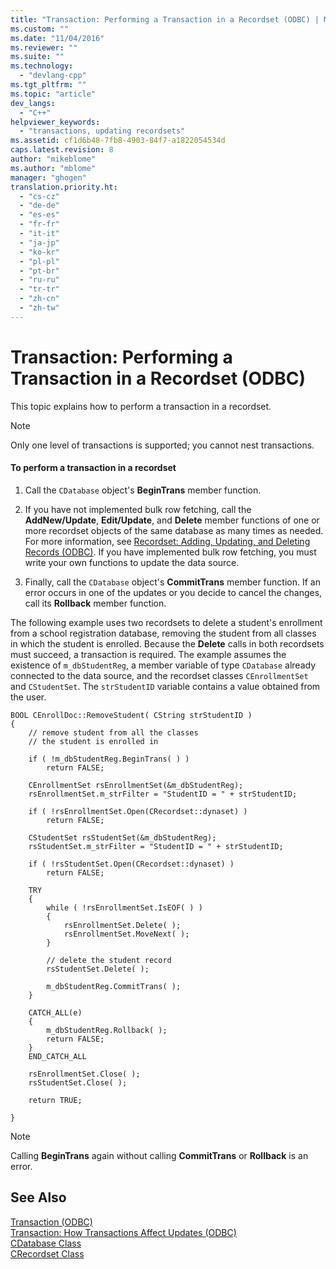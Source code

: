 ```yaml
---
title: "Transaction: Performing a Transaction in a Recordset (ODBC) | Microsoft Docs"
ms.custom: ""
ms.date: "11/04/2016"
ms.reviewer: ""
ms.suite: ""
ms.technology: 
  - "devlang-cpp"
ms.tgt_pltfrm: ""
ms.topic: "article"
dev_langs: 
  - "C++"
helpviewer_keywords: 
  - "transactions, updating recordsets"
ms.assetid: cf1d6b48-7fb8-4903-84f7-a1822054534d
caps.latest.revision: 8
author: "mikeblome"
ms.author: "mblome"
manager: "ghogen"
translation.priority.ht: 
  - "cs-cz"
  - "de-de"
  - "es-es"
  - "fr-fr"
  - "it-it"
  - "ja-jp"
  - "ko-kr"
  - "pl-pl"
  - "pt-br"
  - "ru-ru"
  - "tr-tr"
  - "zh-cn"
  - "zh-tw"
---
```

# Transaction: Performing a Transaction in a Recordset (ODBC)
This topic explains how to perform a transaction in a recordset.  
  
> [!NOTE]
>  Only one level of transactions is supported; you cannot nest transactions.  
  
#### To perform a transaction in a recordset  
  
1.  Call the `CDatabase` object's **BeginTrans** member function.  
  
2.  If you have not implemented bulk row fetching, call the **AddNew/Update**, **Edit/Update**, and **Delete** member functions of one or more recordset objects of the same database as many times as needed. For more information, see [Recordset: Adding, Updating, and Deleting Records (ODBC)](../../data/odbc/recordset-adding-updating-and-deleting-records-odbc.md). If you have implemented bulk row fetching, you must write your own functions to update the data source.  
  
3.  Finally, call the `CDatabase` object's **CommitTrans** member function. If an error occurs in one of the updates or you decide to cancel the changes, call its **Rollback** member function.  
  
 The following example uses two recordsets to delete a student's enrollment from a school registration database, removing the student from all classes in which the student is enrolled. Because the **Delete** calls in both recordsets must succeed, a transaction is required. The example assumes the existence of `m_dbStudentReg`, a member variable of type `CDatabase` already connected to the data source, and the recordset classes `CEnrollmentSet` and `CStudentSet`. The `strStudentID` variable contains a value obtained from the user.  
  
```  
BOOL CEnrollDoc::RemoveStudent( CString strStudentID )  
{  
    // remove student from all the classes  
    // the student is enrolled in  
  
    if ( !m_dbStudentReg.BeginTrans( ) )  
        return FALSE;  
  
    CEnrollmentSet rsEnrollmentSet(&m_dbStudentReg);  
    rsEnrollmentSet.m_strFilter = "StudentID = " + strStudentID;  
  
    if ( !rsEnrollmentSet.Open(CRecordset::dynaset) )  
        return FALSE;  
  
    CStudentSet rsStudentSet(&m_dbStudentReg);  
    rsStudentSet.m_strFilter = "StudentID = " + strStudentID;  
  
    if ( !rsStudentSet.Open(CRecordset::dynaset) )  
        return FALSE;  
  
    TRY  
    {  
        while ( !rsEnrollmentSet.IsEOF( ) )  
        {  
            rsEnrollmentSet.Delete( );  
            rsEnrollmentSet.MoveNext( );  
        }  
  
        // delete the student record  
        rsStudentSet.Delete( );  
  
        m_dbStudentReg.CommitTrans( );  
    }  
  
    CATCH_ALL(e)  
    {  
        m_dbStudentReg.Rollback( );  
        return FALSE;  
    }  
    END_CATCH_ALL  
  
    rsEnrollmentSet.Close( );  
    rsStudentSet.Close( );  
  
    return TRUE;  
  
}  
```  
  
> [!NOTE]
>  Calling **BeginTrans** again without calling **CommitTrans** or **Rollback** is an error.  
  
## See Also  
 [Transaction (ODBC)](../../data/odbc/transaction-odbc.md)   
 [Transaction: How Transactions Affect Updates (ODBC)](../../data/odbc/transaction-how-transactions-affect-updates-odbc.md)   
 [CDatabase Class](../../mfc/reference/cdatabase-class.md)   
 [CRecordset Class](../../mfc/reference/crecordset-class.md)